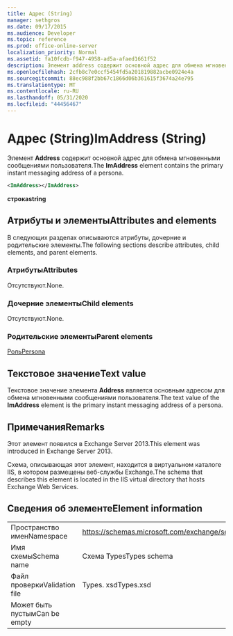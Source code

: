 ```yaml
---
title: Адрес (String)
manager: sethgros
ms.date: 09/17/2015
ms.audience: Developer
ms.topic: reference
ms.prod: office-online-server
localization_priority: Normal
ms.assetid: fa10fcdb-f947-4958-ad5a-afaed1661f52
description: Элемент address содержит основной адрес для обмена мгновенными сообщениями пользователя.
ms.openlocfilehash: 2cfb8c7e0ccf5454fd5a201819882acbe0924e4a
ms.sourcegitcommit: 88ec988f2bb67c1866d06b361615f3674a24e795
ms.translationtype: MT
ms.contentlocale: ru-RU
ms.lasthandoff: 05/31/2020
ms.locfileid: "44456467"
---
```

# <a name="imaddress-string"></a><span data-ttu-id="48e9c-103">Адрес (String)</span><span class="sxs-lookup"><span data-stu-id="48e9c-103">ImAddress (String)</span></span>

<span data-ttu-id="48e9c-104">Элемент **Address** содержит основной адрес для обмена мгновенными сообщениями пользователя.</span><span class="sxs-lookup"><span data-stu-id="48e9c-104">The **ImAddress** element contains the primary instant messaging address of a persona.</span></span> 
  
```XML
<ImAddress></ImAddress>
```

 <span data-ttu-id="48e9c-105">**строка**</span><span class="sxs-lookup"><span data-stu-id="48e9c-105">**string**</span></span>
## <a name="attributes-and-elements"></a><span data-ttu-id="48e9c-106">Атрибуты и элементы</span><span class="sxs-lookup"><span data-stu-id="48e9c-106">Attributes and elements</span></span>

<span data-ttu-id="48e9c-107">В следующих разделах описываются атрибуты, дочерние и родительские элементы.</span><span class="sxs-lookup"><span data-stu-id="48e9c-107">The following sections describe attributes, child elements, and parent elements.</span></span>
  
### <a name="attributes"></a><span data-ttu-id="48e9c-108">Атрибуты</span><span class="sxs-lookup"><span data-stu-id="48e9c-108">Attributes</span></span>

<span data-ttu-id="48e9c-109">Отсутствуют.</span><span class="sxs-lookup"><span data-stu-id="48e9c-109">None.</span></span>
  
### <a name="child-elements"></a><span data-ttu-id="48e9c-110">Дочерние элементы</span><span class="sxs-lookup"><span data-stu-id="48e9c-110">Child elements</span></span>

<span data-ttu-id="48e9c-111">Отсутствуют.</span><span class="sxs-lookup"><span data-stu-id="48e9c-111">None.</span></span>
  
### <a name="parent-elements"></a><span data-ttu-id="48e9c-112">Родительские элементы</span><span class="sxs-lookup"><span data-stu-id="48e9c-112">Parent elements</span></span>

[<span data-ttu-id="48e9c-113">Роль</span><span class="sxs-lookup"><span data-stu-id="48e9c-113">Persona</span></span>](persona.md)
  
## <a name="text-value"></a><span data-ttu-id="48e9c-114">Текстовое значение</span><span class="sxs-lookup"><span data-stu-id="48e9c-114">Text value</span></span>

<span data-ttu-id="48e9c-115">Текстовое значение элемента **Address** является основным адресом для обмена мгновенными сообщениями пользователя.</span><span class="sxs-lookup"><span data-stu-id="48e9c-115">The text value of the **ImAddress** element is the primary instant messaging address of a persona.</span></span> 
  
## <a name="remarks"></a><span data-ttu-id="48e9c-116">Примечания</span><span class="sxs-lookup"><span data-stu-id="48e9c-116">Remarks</span></span>

<span data-ttu-id="48e9c-117">Этот элемент появился в Exchange Server 2013.</span><span class="sxs-lookup"><span data-stu-id="48e9c-117">This element was introduced in Exchange Server 2013.</span></span>
  
<span data-ttu-id="48e9c-118">Схема, описывающая этот элемент, находится в виртуальном каталоге IIS, в котором размещены веб-службы Exchange.</span><span class="sxs-lookup"><span data-stu-id="48e9c-118">The schema that describes this element is located in the IIS virtual directory that hosts Exchange Web Services.</span></span>
  
## <a name="element-information"></a><span data-ttu-id="48e9c-119">Сведения об элементе</span><span class="sxs-lookup"><span data-stu-id="48e9c-119">Element information</span></span>

|||
|:-----|:-----|
|<span data-ttu-id="48e9c-120">Пространство имен</span><span class="sxs-lookup"><span data-stu-id="48e9c-120">Namespace</span></span>  <br/> |https://schemas.microsoft.com/exchange/services/2006/types  <br/> |
|<span data-ttu-id="48e9c-121">Имя схемы</span><span class="sxs-lookup"><span data-stu-id="48e9c-121">Schema name</span></span>  <br/> |<span data-ttu-id="48e9c-122">Схема Types</span><span class="sxs-lookup"><span data-stu-id="48e9c-122">Types schema</span></span>  <br/> |
|<span data-ttu-id="48e9c-123">Файл проверки</span><span class="sxs-lookup"><span data-stu-id="48e9c-123">Validation file</span></span>  <br/> |<span data-ttu-id="48e9c-124">Types. xsd</span><span class="sxs-lookup"><span data-stu-id="48e9c-124">Types.xsd</span></span>  <br/> |
|<span data-ttu-id="48e9c-125">Может быть пустым</span><span class="sxs-lookup"><span data-stu-id="48e9c-125">Can be empty</span></span>  <br/> ||
   


